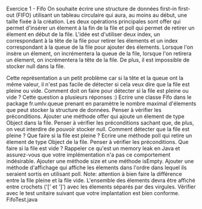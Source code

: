 Exercice 1 - Fifo
On souhaite écrire une structure de données first-in first-out (FIFO) utilisant un tableau circulaire qui aura, au moins au début, une taille fixée à la création.
Les deux opérations principales sont offer qui permet d'insérer un élement à la fin de la file et poll qui permet de retirer un élement en début de la file.
L'idée est d'utiliser deux index, un correspondant à la tête de la file pour retirer les élements et un index correspondant à la queue de la file pour ajouter des élements. Lorsque l'on insère un élement, on incrémentera la queue de la file, lorsque l'on retirera un élement, on incrémentera la tête de la file.
De plus, il est impossible de stocker null dans la file.

Cette représentation a un petit problème car si la tête et la queue ont la même valeur, il n'est pas facile de détecter si cela veux dire que la file est pleine ou vide.
Comment doit on faire pour détecter si la file est pleine ou vide ?
Cette question a plusieurs réponses :)
Ecrire une classe Fifo dans le package fr.umlv.queue prenant en paramètre le nombre maximal d'élements que peut stocker la structure de données. Penser à vérifier les préconditions.
Ajouter une méthode offer qui ajoute un élement de type Object dans la file. Penser à vérifier les préconditions sachant que, de plus, on veut interdire de pouvoir stocker null.
Comment détecter que la file est pleine ?
Que faire si la file est pleine ?
Ecrire une méthode poll qui retire un élement de type Object de la file. Penser à vérifier les préconditions.
Que faire si la file est vide ?
Rappeler ce qu'est un memory leak en Java et assurez-vous que votre implémentation n'a pas ce comportement indésirable.
Ajouter une méthode size et une méthode isEmpty.
Ajouter une méthode d'affichage qui affiche les élements dans l'ordre dans lequel ils seraient sortis en utilisant poll.
Note: attention à bien faire la différence entre la file pleine et la file vide.
L'ensemble des élements devra être affiché entre crochets ('[' et ']') avec les élements séparés par des virgules.
Vérifier avec le test unitaire suivant que votre implantation est bien conforme. FifoTest.java